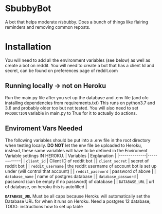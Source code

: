 # SbubbyBot
A bot that helps moderate r/sbubby. Does a bunch of things like flairing reminders and removing common reposts.
# Installation
You will need to add all the environment variables (see below) as well as create a bot on reddit. You will need to create a bot that has a client Id and secret, can be found on preferences page of reddit.com
## Running locally -> not on Heroku
Run the main.py file after you set up the database and .env file (and ofc installing dependencies from requirements.txt)
This runs on python3.7 and 3.8 and probably older too but not tested.
You will also need to set `PRODUCTION` variable in main.py to True for it to actually do actions.
## Enviroment Vars Needed
The following variables should be put into a .env file in the root directory when testing locally.
**DO NOT** let the env file be uploaded to Heroku, instead, these same variables will have to be defined in the Enviroment Variable settings IN HEROKU.
| Variables    | Explanation |
|--------------|-------------|
| `client_id`  | Client ID of reddit bot |
| `client_secret` | secret of reddit bot |
| `reddit_username` | the reddit username of account bot is set up under (will control that account) |
| `reddit_password` | password of above |
| `database_name` | name of postgres database |
| `database_password` | password (can be empty if no password) of database |
| `DATABASE_URL` | url of database, on heroku this is autofilled |

**`DATABASE_URL`** Must be all caps because Heroku will automatically set the Database URL for when it runs on Heroku.
Need a postgres 12 database, TODO: instructions how to set up table
